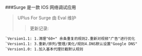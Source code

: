 ###Surge 是一款 IOS 网络调试应用
>UPlus For Surge 由 Eval 维护
>>更新记录:  
```
`Version1.1: 1.清理"60+" 余条重复的规则2.重新对视频"广告"进行优化
`Version1.1: 3.重新/排列/整理/美化/规则4.DNS默认设置"Google DNS"
`Version1.0: 1.加入基本代理拦截默认规则
```